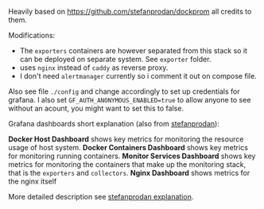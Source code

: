 Heavily based on https://github.com/stefanprodan/dockprom all credits to them.

Modifications:

- The `exporters` containers are however separated from this stack so it can be deployed on separate system. See `exporter` folder.
- uses `nginx` instead of `caddy` as reverse proxy.
- I don't need `alertmanager` currently so i comment it out on compose file.

Also see file `./config` and change accordingly to set up credentials for grafana.
I also set `GF_AUTH_ANONYMOUS_ENABLED=true` to allow anyone to see without an acount, you might want to set this to false.

Grafana dashboards short explanation (also from [stefanprodan](https://github.com/stefanprodan/dockprom)):

**Docker Host Dashboard** shows key metrics for monitoring the resource usage of host system.
**Docker Containers Dashboard** shows key metrics for monitoring running containers.
**Monitor Services Dashboard** shows key metrics for monitoring the containers that make up the monitoring stack, that is the `exporters` and `collectors`.
**Nginx Dashboard** shows metrics for the nginx itself

More detailed description see [stefanprodan explanation](https://github.com/stefanprodan/dockprom#setup-grafana).